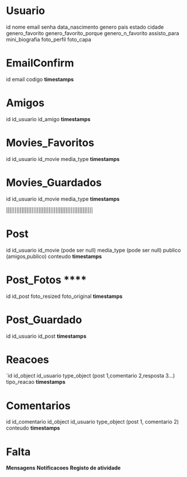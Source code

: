 # Usuario

id
nome
email
senha
data_nascimento
genero
pais
estado
cidade
genero_favorito
genero_favorito_porque
genero_n_favorito
assisto_para
mini_biografia
foto_perfil
foto_capa

# EmailConfirm

id
email
codigo
**timestamps**

# Amigos

id
id_usuario
id_amigo
**timestamps**

# Movies_Favoritos

id
id_usuario
id_movie
media_type
**timestamps**

# Movies_Guardados

id
id_usuario
id_movie
media_type
**timestamps**

|||||||||||||||||||||||||||||||||||||||||||||||||||

# Post

id
id_usuario
id_movie (pode ser null)
media_type (pode ser null)
publico (amigos,publico)
conteudo
**timestamps**

# Post_Fotos \*\*\*\*

id
id_post
foto_resized
foto_original
**timestamps**

# Post_Guardado

id
id_usuario
id_post
**timestamps**

# Reacoes

`id
id_object
id_usuario
type_object (post 1,comentario 2,resposta 3...)
tipo_reacao
**timestamps**

# Comentarios

id
id_comentario
id_object
id_usuario
type_object (post 1, comentario 2)
conteudo
**timestamps**

# Falta

**Mensagens**
**Notificacoes**
**Registo de atividade**
